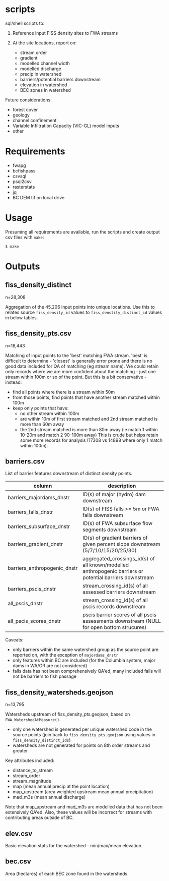 # scripts

sql/shell scripts to:

1. Reference input FISS density sites to FWA streams

2. At the site locations, report on:

    - stream order
    - gradient
    - modelled channel width
    - modelled discharge
    - precip in watershed
    - barriers/potential barriers downstream
    - elevation in watershed
    - BEC zones in watershed


Future considerations:

- forest cover
- geology
- channel confinement
- Variable Infiltration Capacity (VIC-GL) model inputs
- other


# Requirements

- fwapg
- bcfishpass
- csvsql
- psql2csv
- rasterstats
- jq
- BC DEM tif on local drive


# Usage

Presuming all requirements are available, run the scripts and create output csv files with `make`:

    $ make


# Outputs

## fiss_density_distinct

n=28,308

Aggregation of the 45,206 input points into unique locations.
Use this to relates source `fiss_density_id` values to `fiss_denstity_distinct_id` values in below tables.


## fiss_density_pts.csv

n=18,443

Matching of input points to the 'best' matching FWA stream.
'best' is difficult to determine - 'closest' is generally error prone and there is no good data included for QA of matching (eg stream name).
We could retain only records where we are more confident about the matching - just one stream within 100m or so of the point.
But this is a bit conservative - instead:

- find all points where there is a stream within 50m
- from those points, find points that have another stream matched within 100m
- keep only points that have:
    + no other stream within 100m
    + are within 10m of first stream matched and 2nd stream matched is more than 60m away
    + the 2nd stream matched is more than 80m away (ie match 1 within 10-20m and match 2 90-100m away)
This is crude but helps retain some more records for analysis (17308 vs 14898 where only 1 match within 100m).


## barriers.csv

List of barrier features downstream of distinct density points.

| column   | description |
| ---------| ------------|
| barriers_majordams_dnstr | ID(s) of major (hydro) dam downstream                     |
| barriers_falls_dnstr     | ID(s) of FISS falls >= 5m or FWA falls downstream         |
| barriers_subsurface_dnstr | ID(s) of FWA subsurface flow segments downstream |
| barriers_gradient_dnstr   | ID(s) of gradient barriers of given percent slope downstream (5/7/10/15/20/25/30) |
| barriers_anthropogenic_dnstr | aggregated_crossings_id(s) of all known/modelled anthropogenic barriers or potential barriers downstream |
| barriers_pscis_dnstr       | stream_crossing_id(s) of all assessed barriers downstream |
| all_pscis_dnstr        | stream_crossing_id(s) of all pscis records downstream
| all_pscis_scores_dnstr | pscis barrier scores of all pscis assessments downstream (NULL for open bottom strucures)

Caveats:
- only barriers within the same watershed group as the source point are reported on, with the exception of `majordams_dnstr`
- only features within BC are included (for the Columbia system, major dams in WA/OR are not considered)
- falls data has not been comprehensively QA'ed, many included falls will not be barriers to fish passage

## fiss_density_watersheds.geojson

n=13,795

Watersheds upstream of fiss_density_pts.geojson, based on `FWA_WatershedAtMeasure()`.
- only one watershed is generated per unique watershed code in the source points (join back to `fiss_density_pts.geojson` using values in
  `fiss_density_distinct_ids`)
- watersheds are not generated for points on 8th order streams and greater

Key attributes included:

- distance_to_stream
- stream_order
- stream_magnitude
- map (mean annual precip at the point location)
- map_upstream (area weighted upstream mean annual precipitation)
- mad_m3s (mean annual discharge)

Note that map_upstream and mad_m3s are modelled data that has not been extensively QA'ed. Also, these values will be incorrect for streams with contributing areas outside of BC.

## elev.csv

Basic elevation stats for the watershed - min/max/mean elevation.

## bec.csv

Area (hectares) of each BEC zone found in the watersheds.